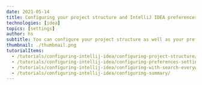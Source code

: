 ```yaml
---
date: 2021-05-14
title: Configuring your project structure and IntelliJ IDEA preferences/settings
technologies: [idea]
topics: [settings]
author: hs
subtitle: You can configure your project structure as well as your preferences/settings for IntelliJ IDEA. 
thumbnail: ./thumbnail.png
tutorialItems:
  - /tutorials/configuring-intellij-idea/configuring-project-structure/
  - /tutorials/configuring-intellij-idea/configuring-preferences-settings/
  - /tutorials/configuring-intellij-idea/configuring-with-search-everywhere/
  - /tutorials/configuring-intellij-idea/configuring-summary/
---
```




